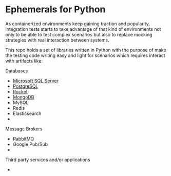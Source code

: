 # Ephemerals for Python

As containerized environments keep gaining traction and popularity, integration tests starts to take advantage 
of that kind of environments not only to be able to test complex scenarios but also to replace mocking strategies 
with real interaction between systems.

This repo holds a set of libraries written in Python with the purpose of make the testing code writing easy and 
light for scenarios which requires interact with artifacts like:

Databases

- [Microsoft SQL Server](https://github.com/paranoid-software/ephemerals.py/tree/main/mssql)
- [PostgreSQL](https://github.com/paranoid-software/ephemerals.py/tree/main/postgresql)
- [Rocket](https://github.com/paranoid-software/ephemerals.py/tree/main/rocket)
- [MongoDB](https://github.com/paranoid-software/ephemerals.py/tree/main/mongodb)
- MySQL
- Redis
- Elasticsearch
- 

Message Brokers

- RabbitMQ
- Google Pub/Sub
-

Third party services and/or applications

- 

